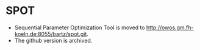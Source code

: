 # SPOT
* Sequential Parameter Optimization Tool is moved to http://owos.gm.fh-koeln.de:8055/bartz/spot.git.
* The github version is archived.
